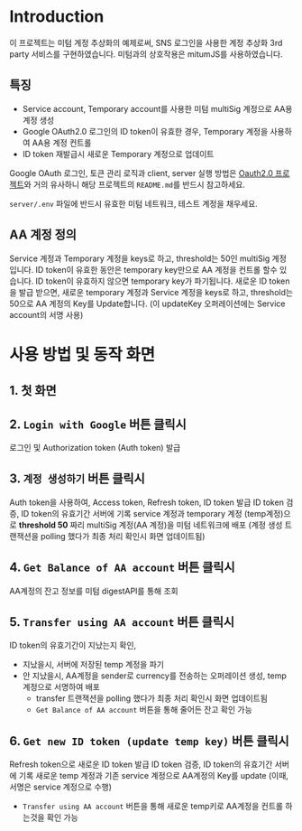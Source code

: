 # Introduction
이 프로젝트는 미텀 계정 추상화의 예제로써, SNS 로그인을 사용한 계정 추상화 3rd party 서비스를 구현하였습니다.
미텀과의 상호작용은 mitumJS를 사용하였습니다.

## 특징
* Service account, Temporary account를 사용한 미텀 multiSig 계정으로 AA용 계정 생성
* Google OAuth2.0 로그인의 ID token이 유효한 경우, Temporary 계정을 사용하여 AA용 계정 컨트롤
* ID token 재발급시 새로운 Temporary 계정으로 업데이트

Google OAuth 로그인, 토큰 관리 로직과 client, server 실행 방법은 [Oauth2.0 프로젝트](https://github.com/HayoungOh5/Oauth2.0)와 거의 유사하니 해당 프로젝트의 `README.md`를 반드시 참고하세요.

`server/.env` 파일에 반드시 유효한 미텀 네트워크, 테스트 계정을 채우세요.

## AA 계정 정의
Service 계정과 Temporary 계정을 keys로 하고, threshold는 50인 multiSig 계정입니다.
ID token이 유효한 동안은 temporary key만으로 AA 계정을 컨트롤 할수 있습니다.
ID token이 유효하지 않으면 temporary key가 파기됩니다.
새로운 ID token을 발급 받으면, 새로운 temporary 계정과 Service 계정을 keys로 하고, threshold는 50으로 AA 계정의 Key를 Update합니다. 
(이 updateKey 오퍼레이션에는 Service account의 서명 사용)

# 사용 방법 및 동작 화면

## 1. 첫 화면

## 2. `Login with Google` 버튼 클릭시
로그인 및 Authorization token (Auth token) 발급

## 3. `계정 생성하기` 버튼 클릭시
Auth token을 사용하여, Access token, Refresh token, ID token 발급
ID token 검증, ID token의 유효기간 서버에 기록
service 계정과 temporary 계정 (temp계정)으로 **threshold 50** 짜리 multiSig 계정(AA 계정)을 미텀 네트워크에 배포
(계정 생성 트랜잭션을 polling 했다가 최종 처리 확인시 화면 업데이트됨)

## 4. `Get Balance of AA account` 버튼 클릭시
AA계정의 잔고 정보를 미텀 digestAPI를 통해 조회

## 5. `Transfer using AA account` 버튼 클릭시
ID token의 유효기간이 지났는지 확인,
* 지났을시, 서버에 저장된 temp 계정을 파기
* 안 지났을시, AA계정을 sender로 currency를 전송하는 오퍼레이션 생성, temp 계정으로 서명하여 배포
    * transfer 트랜잭션을 polling 했다가 최종 처리 확인시 화면 업데이트됨
    * `Get Balance of AA account` 버튼을 통해 줄어든 잔고 확인 가능

## 6. `Get new ID token (update temp key)` 버튼 클릭시
Refresh token으로 새로운 ID token 발급
ID token 검증, ID token의 유효기간 서버에 기록
새로운 temp 계정과 기존 service 계정으로 AA계정의 Key를 update (이때, 서명은 service 계정으로 수행)
* `Transfer using AA account` 버튼을 통해 새로운 temp키로 AA계정을 컨트롤 하는것을 확인 가능

